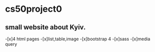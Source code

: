 # cs50project0

## small website about Kyiv.

-[x]4 html pages
-[x]list,table,image
-[x]bootstrap 4
-[x]sass
-[x]media query

